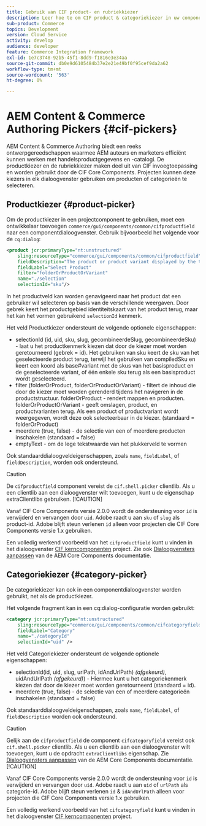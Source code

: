 ```yaml
---
title: Gebruik van CIF product- en rubriekkiezer
description: Leer hoe te om CIF product & categoriekiezer in uw componenten van de klantenhandel te gebruiken om auteurs en verkopers te steunen om met handelsproduct en catalogusgegevens efficiënt te werken.
sub-product: Commerce
topics: Development
version: Cloud Service
activity: develop
audience: developer
feature: Commerce Integration Framework
exl-id: 1e7c3748-92b5-45f1-8dd9-f1816e3e34aa
source-git-commit: db0e9d6105484b37e2e21e49bf0f95cef9da2a62
workflow-type: tm+mt
source-wordcount: '563'
ht-degree: 0%

---
```


# AEM Content &amp; Commerce Authoring Pickers {#cif-pickers}

AEM Content &amp; Commerce Authoring biedt een reeks ontwerpgereedschappen waarmee AEM auteurs en marketers efficiënt kunnen werken met handelsproductgegevens en -catalogi. De productkiezer en de rubriekkiezer maken deel uit van CIF invoegtoepassing en worden gebruikt door de CIF Core Components. Projecten kunnen deze kiezers in elk dialoogvenster gebruiken om producten of categorieën te selecteren.

## Productkiezer {#product-picker}

Om de productkiezer in een projectcomponent te gebruiken, moet een ontwikkelaar toevoegen `commerce/gui/components/common/cifproductfield` naar een componentdialoogvenster. Gebruik bijvoorbeeld het volgende voor de `cq:dialog`:

```xml
<product jcr:primaryType="nt:unstructured"
    sling:resourceType="commerce/gui/components/common/cifproductfield"
    fieldDescription="The product or product variant displayed by the teaser"
    fieldLabel="Select Product"
    filter="folderOrProductOrVariant"
    name="./selection"
    selectionId="sku"/>
```

In het productveld kan worden genavigeerd naar het product dat een gebruiker wil selecteren op basis van de verschillende weergaven. Door gebrek keert het productgebied identiteitskaart van het product terug, maar het kan het vormen gebruikend `selectionId` kenmerk.

Het veld Productkiezer ondersteunt de volgende optionele eigenschappen:

- selectionId (id, uid, sku, slug, gecombineerdeSlug, gecombineerdeSku) - laat u het productkenmerk kiezen dat door de kiezer moet worden geretourneerd (gebrek = id). Het gebruiken van sku keert de sku van het geselecteerde product terug, terwijl het gebruiken van compiledSku en keert een koord als base#variant met de skus van het basisproduct en de geselecteerde variant, of één enkele sku terug als een basisproduct wordt geselecteerd.
- filter (folderOrProduct, folderOrProductOrVariant) - filtert de inhoud die door de kiezer moet worden gerenderd tijdens het navigeren in de productstructuur. folderOrProduct - rendert mappen en producten. folderOrProductOrVariant - geeft omslagen, product, en productvarianten terug. Als een product of productvariant wordt weergegeven, wordt deze ook selecteerbaar in de kiezer. (standaard = folderOrProduct)
- meerdere (true, false) - de selectie van een of meerdere producten inschakelen (standaard = false)
- emptyText - om de lege tekstwaarde van het plukkerveld te vormen

Ook standaarddialoogveldeigenschappen, zoals `name`, `fieldLabel`, of `fieldDescription`, worden ook ondersteund.

>[!CAUTION]
>
>De `cifproductfield` component vereist de `cif.shell.picker` clientlib. Als u een clientlib aan een dialoogvenster wilt toevoegen, kunt u de eigenschap extraClientlibs gebruiken.
>[!CAUTION]
>
>Vanaf CIF Core Components versie 2.0.0 wordt de ondersteuning voor `id` is verwijderd en vervangen door `uid`. Adobe raadt u aan `sku` of `slug` als product-id. Adobe blijft steun verlenen `id` alleen voor projecten die CIF Core Components versie 1.x gebruiken.

Een volledig werkend voorbeeld van het `cifproductfield` kunt u vinden in het dialoogvenster [CIF kerncomponenten](https://github.com/adobe/aem-core-cif-components/blob/master/ui.apps/src/main/content/jcr_root/apps/core/cif/components/commerce/productteaser/v1/productteaser/_cq_dialog/.content.xml) project. Zie ook [Dialoogvensters aanpassen](https://experienceleague.adobe.com/docs/experience-manager-core-components/using/developing/customizing.html#customizing-dialogs) van de AEM Core Components documentatie.

## Categoriekiezer {#category-picker}

De categoriekiezer kan ook in een componentdialoogvenster worden gebruikt, net als de productkiezer.

Het volgende fragment kan in een cq:dialog-configuratie worden gebruikt:

```xml
<category jcr:primaryType="nt:unstructured" 
    sling:resourceType="commerce/gui/components/common/cifcategoryfield" 
    fieldLabel="Category" 
    name="./categoryId" 
    selectionId="uid" />
```

Het veld Categoriekiezer ondersteunt de volgende optionele eigenschappen:

- selectionId(id, uid, slug, urlPath, idAndUrlPath) _(afgekeurd)_, uidAndUrlPath _(afgekeurd)_) - Hiermee kunt u het categoriekenmerk kiezen dat door de kiezer moet worden geretourneerd (standaard = id).
- meerdere (true, false) - de selectie van een of meerdere categorieën inschakelen (standaard = false)

Ook standaarddialoogveldeigenschappen, zoals `name`, `fieldLabel`, of `fieldDescription` worden ook ondersteund.

>[!CAUTION]
>
>Gelijk aan de `cifproductfield` de component `cifcategoryfield` vereist ook `cif.shell.picker` clientlib. Als u een clientlib aan een dialoogvenster wilt toevoegen, kunt u de opdracht `extraClientlibs` eigenschap. Zie [Dialoogvensters aanpassen](https://experienceleague.adobe.com/docs/experience-manager-core-components/using/developing/customizing.html#customizing-dialogs) van de AEM Core Components documentatie.
>[!CAUTION]
>
>Vanaf CIF Core Components versie 2.0.0 wordt de ondersteuning voor `id` is verwijderd en vervangen door `uid`. Adobe raadt u aan `uid` of `urlPath` als categorie-id. Adobe blijft steun verlenen `id` &amp; `idAndUrlPath` alleen voor projecten die CIF Core Components versie 1.x gebruiken.

Een volledig werkend voorbeeld van het `cifcategoryfield` kunt u vinden in het dialoogvenster [CIF kerncomponenten](https://github.com/adobe/aem-core-cif-components/blob/master/ui.apps/src/main/content/jcr_root/apps/core/cif/components/commerce/featuredcategorylist/v1/featuredcategorylist/_cq_dialog/.content.xml) project.
